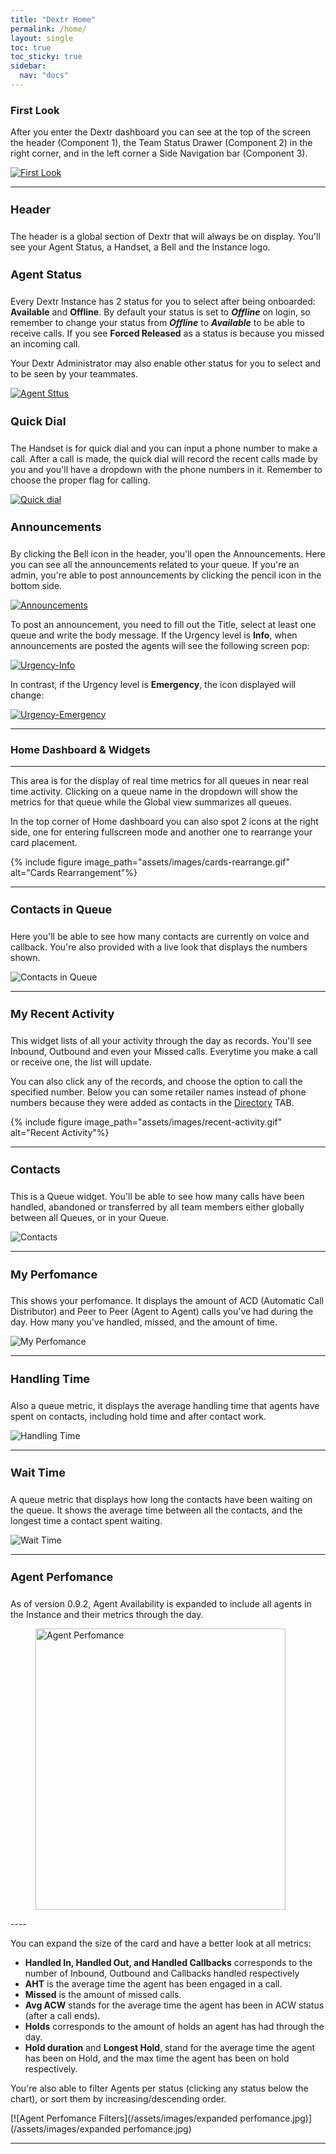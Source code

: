```yaml
---
title: "Dextr Home"
permalink: /home/
layout: single
toc: true
toc_sticky: true
sidebar: 
  nav: "docs"
---
```


### First Look

After you enter the Dextr dashboard you can see at the top of the screen the header (Component 1), the Team Status Drawer (Component 2) in the right corner, and in the left corner a Side Navigation bar (Component 3).

[![First Look](/assets/images/first-look.jpg)](/assets/images/first-look.jpg)

----

#### Header

The header is a global section of Dextr that will always be on display. You'll see your Agent Status, a Handset, a Bell and the Instance logo.

#### Agent Status

Every Dextr Instance has 2 status for you to select after being onboarded: **Available** and **Offline**. By default your status is set to ***Offline*** on login, so remember to change your status from ***Offline*** to ***Available*** to be able to receive calls.  If you see **Forced Released** as a status is because you missed an incoming call. 

Your Dextr Administrator may also enable other status for you to select and to be seen by your teammates.

[![Agent Sttus](/assets/images/agent-status.jpg)](/assets/images/agent-status.jpg)

#### Quick Dial


The Handset is for quick dial and you can input a phone number to make a call. After a call is made, the quick dial will record the recent calls made by you and you'll have a dropdown with the phone numbers in it. Remember to choose the proper flag for calling.

[![Quick dial](/assets/images/quick-dial.jpg)](/assets/images/quick-dial.jpg)

#### Announcements

By clicking the Bell icon in the header, you'll open the Announcements. Here you can see all the announcements related to your queue. If you're an admin, you're able to post announcements by clicking the pencil icon in the bottom side. 

[![Announcements](/assets/images/announcements.jpg)](/assets/images/announcements.jpg)

To post an announcement, you need to fill out the Title, select at least one queue and write the body message. If the Urgency level is **Info**, when announcements are posted the agents will see the following screen pop:

[![Urgency-Info](/assets/images/urgency-info.jpg)](/assets/images/urgency-info.jpg)

In contrast, if the Urgency level is **Emergency**, the icon displayed will change:

[![Urgency-Emergency](/assets/images/urgency-emergency.jpg)](/assets/images/urgency-emergency.jpg)

----

### Home Dashboard & Widgets
----

This area is for the display of real time metrics for all queues in near real time activity. Clicking on a queue name in the dropdown will show the metrics for that queue while the Global view summarizes all queues. 

In the top corner of Home dashboard you can also spot 2 icons at the right side, one for entering fullscreen mode and another one to rearrange your card placement.

{% include figure image_path="assets/images/cards-rearrange.gif" alt="Cards Rearrangement"%}

----

#### Contacts in Queue

Here you'll be able to see how many contacts are currently on voice and callback. You're also provided with a live look that displays the numbers shown. 

![Contacts in Queue](/assets/images/contact-queue.jpg)

----

#### My Recent Activity

This widget lists of all your activity through the day as records. You'll see Inbound, Outbound and even your Missed calls. Everytime you make a call or receive one, the list will update.

You can also click any of the records, and choose the option to call the specified number. Below you can some retailer names instead of phone numbers because they were added as contacts in the [Directory](/directory/) TAB.

{% include figure image_path="assets/images/recent-activity.gif" alt="Recent Activity"%}

----

#### Contacts

This is a Queue widget. You'll be able to see how many calls have been handled, abandoned or transferred by all team members either globally between all Queues, or in your Queue.

![Contacts](/assets/images/contacts.jpg)

----

#### My Perfomance

This shows your perfomance. It displays the amount of ACD (Automatic Call Distributor) and Peer to Peer (Agent to Agent) calls you've had during the day. How many you've handled, missed, and the amount of time.

![My Perfomance](/assets/images/my-perfomance.jpg)

----

#### Handling Time

Also a queue  metric, it displays the average handling time that agents have spent on contacts, including hold time and after contact work.

![Handling Time](/assets/images/handling-time.jpg)

----

#### Wait Time

A queue metric that displays how long the contacts have been waiting on the queue. It shows the average time between all the contacts, and the longest time a contact spent waiting.

![Wait Time](/assets/images/wait-time.jpg)

----

#### Agent Perfomance

As of version 0.9.2, Agent Availability is expanded to include all agents in the Instance and their metrics through the day.

<figure>
   <a href="/assets/images/agent perfomance.jpg">
   <img src="{{ '/assets/images/agent perfomance.jpg' }}" alt="Agent Perfomance" style="height: 450px; width: 400px">
   </a>
</figure>
----

You can expand the size of the card and have a better look at all metrics:

- **Handled In, Handled Out, and Handled Callbacks** corresponds to the number of Inbound, Outbound and Callbacks handled respectively
- **AHT** is the average time the agent has been engaged in a call.
- **Missed** is the amount of missed calls. 
- **Avg ACW** stands for the average time the agent has been in ACW status (after a call ends). 
- **Holds** corresponds to the amount of holds an agent has had through the day.
- **Hold duration** and **Longest Hold**, stand for the average time the agent has been on Hold, and the max time the agent has been on hold respectively.

You're also able to filter Agents per status (clicking any status below the chart), or sort them by increasing/descending order.

[![Agent Perfomance Filters](/assets/images/expanded perfomance.jpg)](/assets/images/expanded perfomance.jpg)

----

<style>
   h4 {
      font-size: 18px;
   }
</style>




